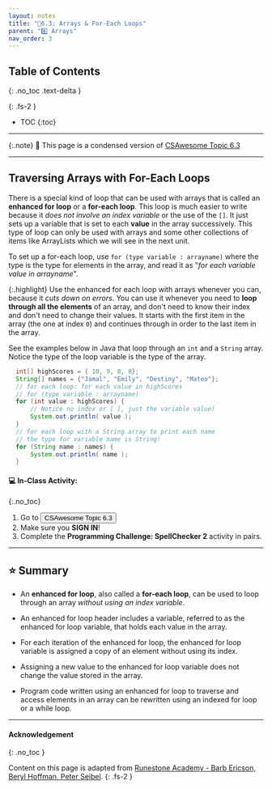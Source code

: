 ```yaml
---
layout: notes
title: "📓6.3: Arrays & For-Each Loops" 
parent: "6️⃣ Arrays"
nav_order: 3
---
```


## Table of Contents
{: .no_toc .text-delta }

{: .fs-2 }
- TOC
{:toc}

---

{:.note}
📖 This page is a condensed version of [CSAwesome Topic 6.3](https://runestone.academy/ns/books/published/csawesome/Unit6-Arrays/topic-6-3-arrays-with-foreach.html?mode=browsing) 

---

## Traversing Arrays with For-Each Loops

There is a special kind of loop that can be used with arrays that is called an **enhanced for loop** or a **for-each loop**. This loop is much easier to write because it _does not involve an index variable_ or the use of the `[]`. It just sets up a variable that is set to each **value** in the array successively. This type of loop can only be used with arrays and some other collections of items like ArrayLists which we will see in the next unit.

To set up a for-each loop, use `for (type variable : arrayname)` where the type is the type for elements in the array, and read it as "_for each variable value in arrayname_". 

{:.highlight}
Use the enhanced for each loop with arrays whenever you can, because it _cuts down on errors_. You can use it whenever you need to **loop through all the elements** of an array, and don't need to know their index and don't need to change their values. It starts with the first item in the array (the one at index `0`) and continues through in order to the last item in the array. 

See the examples below in Java that loop through an `int` and a `String` array. Notice the type of the loop variable is the type of the array.

```java
  int[] highScores = { 10, 9, 8, 8};
  String[] names = {"Jamal", "Emily", "Destiny", "Mateo"};
  // for each loop: for each value in highScores
  // for (type variable : arrayname)
  for (int value : highScores) {
      // Notice no index or [ ], just the variable value!
      System.out.println( value );
  }
  // for each loop with a String array to print each name
  // the type for variable name is String!
  for (String name : names) {
      System.out.println( name );
  }
```

#### 💻 In-Class Activity: 
{:.no_toc}


<div class="task" markdown="block">

1. Go to <a href="https://runestone.academy/ns/books/published/csawesome/Unit6-Arrays/topic-6-3-arrays-with-foreach.html?mode=browsing"><button type="button" name="button" class="btn">CSAwesome Topic 6.3</button></a> 
2. Make sure you **SIGN IN**!
3. Complete the **Programming Challenge: SpellChecker 2** activity in pairs.

</div>

---

## ⭐️ Summary

- An **enhanced for loop**, also called a **for-each loop**, can be used to loop through an array _without using an index variable_.

- An enhanced for loop header includes a variable, referred to as the enhanced for loop variable, that holds each value in the array.

- For each iteration of the enhanced for loop, the enhanced for loop variable is assigned a copy of an element without using its index.

- Assigning a new value to the enhanced for loop variable does not change the value stored in the array.

- Program code written using an enhanced for loop to traverse and access elements in an array can be rewritten using an indexed for loop or a while loop.

---

#### Acknowledgement
{: .no_toc }

Content on this page is adapted from [Runestone Academy - Barb Ericson, Beryl Hoffman, Peter Seibel](https://runestone.academy/ns/books/published/csawesome/index.html?mode=browsing).
{: .fs-2 }
